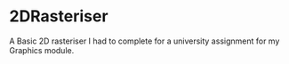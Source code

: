 # 2DRasteriser
A Basic 2D rasteriser I had to complete for a university assignment for my Graphics module. 
